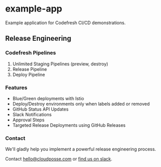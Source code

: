 # example-app

Example application for Codefresh CI/CD demonstrations.

## Release Engineering

### Codefresh Pipelines 

1. Unlimited Staging Pipelines (preview, destroy)
2. Release Pipeline
3. Deploy Pipeline


### Features

* Blue/Green deployments with Istio
* Deploy/Destroy environments only when labels added or removed
* GitHub Status API Updates
* Slack Notifications
* Approval Steps
* Targeted Release Deployments using GitHub Releases


### Contact

We'll gladly help you implement a powerful release engineering process.

Contact <hello@cloudposse.com> or [find us on slack](https://slack.sweetops.com).
